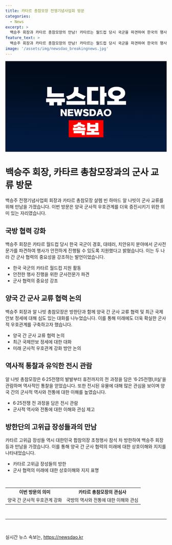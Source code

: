 ```yaml
---
title: 카타르 총참모장 전쟁기념사업회 방문
categories:
  - News
excerpt: >
  백승주 회장과 카타르 총참모장의 만남! 카타르는 월드컵 당시 국군을 파견하여 한국의 행사를 지원했고, 양국 간 군사적 우호관계를 강조했다. 알 나빗 총참모장은 대한민국의 국방 역사에 관심을 표시하며 6·25전쟁 관련 전시물을 관람했다. 방한에는 카타르 고위급 장성들도 함께 참석했다.
feature_text: >
  백승주 회장과 카타르 총참모장의 만남! 카타르는 월드컵 당시 국군을 파견하여 한국의 행사를 지원했고, 양국 간 군사적 우호관계를 강조했다. 알 나빗 총참모장은 대한민국의 국방 역사에 관심을 표시하며 6·25전쟁 관련 전시물을 관람했다. 방한에는 카타르 고위급 장성들도 함께 참석했다.
image: '/assets/img/newsdao_breakingnews.jpg'
---
```


<p><img src="/assets/img/newsdao_breakingnews.jpg" alt="cryptoinkorea 속보" /></p>

<h1>백승주 회장, 카타르 총참모장과의 군사 교류 방문</h1>

<p data-ke-size="size16">백승주 전쟁기념사업회 회장과 카타르 총참모장 살렘 빈 하마드 알 나빗이 군사 교류를 위해 만남을 가졌습니다. 이번 방문은 양국 군사적 우호관계를 더욱 증진시키기 위한 의미 있는 자리였습니다.</p>

<h2 data-ke-size="size26">국방 협력 강화</h2>

<p data-ke-size="size16">백승주 회장은 카타르 월드컵 당시 한국 국군이 경호, 대테러, 치안유지 분야에서 군사전문가를 파견하여 행사가 안전하게 진행될 수 있도록 지원했다고 밝혔습니다. 이는 두 나라 간 군사 협력의 중요성을 강조하는 발언이었습니다.</p>

<ul>
<li>한국 국군의 카타르 월드컵 지원 활동</li>
<li>안전한 행사 진행을 위한 군사전문가 파견</li>
<li>군사 협력의 중요성 강조</li>
</ul>

<h2 data-ke-size="size26">양국 간 군사 교류 협력 논의</h2>

<p data-ke-size="size16">백승주 회장과 알 나빗 총참모장은 방한단과 함께 양국 간 군사 교류 협력 및 최근 국제안보 정세에 대해 심도 있는 대화를 나누었습니다. 이를 통해 미래에도 더욱 확실한 군사적 우호관계를 구축하고자 했습니다.</p>

<ul>
<li>양국 간 군사 교류 협력 논의</li>
<li>최근 국제안보 정세에 대한 대화</li>
<li>미래 군사적 우호관계 강화 방안 논의</li>
</ul>

<h2 data-ke-size="size26">역사적 통찰과 유익한 전시 관람</h2>

<p data-ke-size="size16">알 나빗 총참모장은 6·25전쟁의 발발부터 휴전까지의 전 과정을 담은 ‘6·25전쟁Ⅰ,Ⅱ실’을 관람하며 역사적인 통찰을 얻었습니다. 또한 전시된 유물에 대해 많은 관심을 보이며 양국 간의 군사적 역사와 전통에 대한 이해를 높였습니다.</p>

<ul>
<li>6·25전쟁 전 과정을 담은 전시 관람</li>
<li>군사적 역사와 전통에 대한 이해와 관심 제고</li>
</ul>

<h2 data-ke-size="size26">방한단의 고위급 장성들과의 만남</h2>

<p data-ke-size="size16">카타르 고위급 장성들 역시 대한민국 합참의장 초청행사 참석 차 방한하여 백승주 회장 등과 만남을 가졌습니다. 이를 통해 양국 간 군사 협력의 미래에 대한 상호이해와 지지를 나타내었습니다.</p>

<ul>
<li>카타르 고위급 장성들의 방한</li>
<li>군사 협력의 미래에 대한 상호이해와 지지 표명</li>
</ul>

<p data-ke-size="size16">&nbsp;</p>

<table>
<tbody>
<tr>
<td style="text-align: center; height: 17px;"><b>이번 방문의 의미</b></td>
<td style="text-align: center; height: 17px;"><b>카타르 총참모장의 관심사</b></td>
</tr>
<tr>
<td style="text-align: center; height: 17px;">양국 간 군사적 우호관계 강화</td>
<td style="text-align: center; height: 17px;">국방의 역사와 전통에 대한 이해와 관심</td>
</tr>
</tbody>
</table>

<p data-ke-size="size16">&nbsp;</p>

<hr>

<p data-ke-size="size16">&nbsp;</p>
실시간 뉴스 속보는, <a href="https://newsdao.kr" rel="dofollow">https://newsdao.kr</a>


